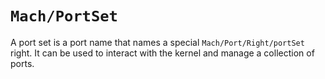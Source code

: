 # ``Mach/PortSet``

A port set is a port name that names a special ``Mach/Port/Right/portSet`` right. It can be used to interact with the kernel and manage a collection of ports.